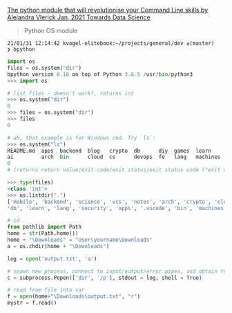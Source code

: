 
[The python module that will revolutionise your Command Line skills  by Alejandra Vlerick  Jan, 2021  Towards Data Science ](https://towardsdatascience.com/the-python-module-that-will-revolutionise-your-command-line-skills-8ee5956bd202)
>Python OS module

```
21/01/31 12:14:42 kvogel-elitebook:~/projects/general/dev ±(master) 
❯ bpython
```
```py
import os
files = os.system("dir")
bpython version 0.18 on top of Python 3.8.5 /usr/bin/python3
>>> import os

# list files - doesn't work?, returns int
>>> os.system("dir")
0
>>> files = os.system("dir")
>>> files
0

# ah, that example is for Windows cmd. Try `ls`:
>>> os.system("ls")
README.md  apps  backend  blog   crypto  db      diy  games  learn     misc    notes  science   vcs  work
ai         arch  bin      cloud  cs      devops  fe   lang   machines  mobile  os     security  web
0
# (returns return value/exit code/exit status/exit status code ("exit code" prob best) as well)

>>> type(files)
<class 'int'>
>>> os.listdir(".")
['mobile', 'backend', 'science', 'vcs', 'notes', 'arch', 'crypto', 'cloud', 'work', 'devops', 'README.md', 'games', 'web', 'fe', 'cs', '.git', 
'db', 'learn', 'lang', 'security', 'apps', '.vscode', 'bin', 'machines', 'blog', 'ai', 'misc', 'os', 'diy']

# cd
from pathlib import Path
home = str(Path.home())
home + "\Downloads" = "User\yourname\Downloads"
a = os.chdir(home + "\Downloads")

log = open('output.txt', 'a')

# spawn new process, connect to input/output/error pipes, and obtain return code
c = subprocess.Popen(['dir', '/p'], stdout = log, shell = True)

# read from file into var
f = open(home+"\Downloads\output.txt", "r")
mystr = f.read()

```

